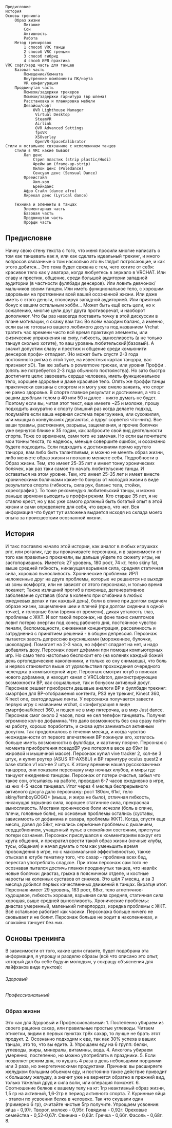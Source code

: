 	Предисловие
	История
	Основы тренинга
		Образ жизни
			Питание
			Сон
			Активность
			Работа
		Метод тренировок
			1 способ VRC танцы
			2 способ VRC треньки
			3 способ гибрид
			4 спсоб ИРЛ практика
	VRC софт/хард часть для танцев
		Базовая часть 
			Помещение/Комната
			Внутренние компоненты ПК/ноута
			VR конфигурация
		Продвинутая часть 
			Помехи/задержки трекеров
			Помехи/задержки гарнитура (вр шлема)
			Расстановка и планировка мебели
			Девайсы/софт
				OVR Lighthouse Manager
				 Virtual Desktop
				 SteamVR
				 Airlink
				 OVR Advanced Settings
				 fpsVR
				 XSOverlay
				 OpenVR-SpaceCalibrator
	Стили и остальное связанное с исполенинем танцев
		Стили в VRC какие бывают
			Лап денс
				Стрип пластик (strip plastic/Hudi)
				Фрейм ап (frame-up-strip)
				Пилон денс (Poledance)
				Сенсуал денс (Sensual Dance)
			Фрееистайл
				Хип-хоп
				Брейкданс
			Афро Стайл (dance afro)
			Лирекал денс (Lyrical dance)
			
		Техника и элементы в танцах
			Элементарная часть 
			Базовая часть 
			Продвинутая часть 
			Проффи часть

## Предисловие
Начну свою стену текста с того, что меня просили многие написать о том как танцевать как я, или как сделать идеальный трекинг, и много вопросов связанные о том насколько это выглядит потрясающие, и как этого добится... 
	Это тема будет связана с тем, чего хотите от себя: красивое тело как  у аватара, когда любуетесь в зеркало в VRCHAT. Или славу и престиж, общение, среди большой аудитории западной аудитории (в частности фуллбади денсеров). Или ловить девчонок/мальчиков своим танцем. Или иметь функциональное тело, с хорошим здоровьем на протяжении всей вашей осознанной жизни. Или даже иметь с этого деньги, спонсируя западной аудиторией. Или приятный бонус к вашим остальным хобби...
	Может быть ещё есть цели, но к сожалению, многие цели друг друга противоречат, и наоборот дополняют. Что бы раз навсегда поставить точку в этой дискуссии в плане мотивации, я скажу вам так: Во всём находим баланс, а именно, если вы не готовы из вашего любимого досуга под названием Vrchat тратить час времени чисто всё время практикуя элементы, или физические упражнения на силу, гибкость, выносливость (а не только танцуя сколько хотите), то ваш уровень любительский(базовый). А значит допустим славу и престиж и общение среди комьюнити денсеров профи- отпадает. (Но может быть спустя 2-3 года постоянного ритма в этой тусе, на известных картах танцора, вас признают xD). Так же забыть о powermove трюках, или уровня Проффи . (опять же потребуется 2-3 года обычного постоянства). Но зато быстро достигните цели: завоевать сердце человека, иметь функциональное тело, хорошее здоровье и даже красивое тело. 
	Опять же проффи танцы практически связаны с спортом и я могу уже смело заявить, что спорт не равно здоровье. В спорте главное результат и достижения, а что с вашим дряблым телом в 40 или 50 и далее - никто думать не будет. Поэтому если вы, читая этот текст,  еще имеете ~25  и моложе, прошу подходить аккуратно к спорту (лишний раз когда делаете подход, подумайте если ваша нервная система перегружена, или сухожилия, или мышцы в конвульсиях дергаются, а вдруг сорвется что-нить). Все ваши травмы, растяжения, разрывы, защемления, и прочие болячки уже вернутся ближе к 35 годам, как забросите свой вид деятельности спорта. Тоже со временем, сами того не замечая.  Но если вы почитаете мои тонны текста, то надеюсь, меньше совершите ошибок, и осознанно будете подходить.
	Если подходить к достижениям прямо крутого танцора, вам либо быть талантливым, и можно не менять образ жизни, либо меняете образ жизни и поэтапно меняете себя. Подробности в Образ жизни.
	Тем, кто имеет 25-35 лет и имеет тонну хронических болячек, как раз таки самое то начать любительские танцы. И оставаться на этом уровне. 
	Тем, кто имеет 25-35 лет и имеет вместе хроническими болячками какие-то бонусы от молодой жизни в виде результатов спорта (гибкость, сила рук, баланс тела, стойки, хореография ). То тоже рекомендую любительский танцы, и можно раньше времени выходить в проффи режим.
	Кто старше 35 лет, я не ставлю крест, но у вас уже самого должный быть богатый опыт в этой жизни и сами определяете для себя, что верно, что нет.
Вся информация что будет тут изложена выдается исходя из склада моего опыта за происшествии осознанной жизни.

## История 
И такс поставлю начало этой истории, как аналог в любых игрушках рпг, или рогалик, где вы прокачиваете персонажа, и в зависимости от того как правильно прокачали, вы дальше уйдете по сюжету игры, не застопорившись.
Имеется: 27 уровень, 180 рост, 74 кг, тело skiny fat, выше средней гибкость, никакущая взрывная сила, средняя статичная сила, хорошая выносливость. Хронические проблемы: ИРЛ наложенные друг на друга проблемы, которые не решаются не выходя из зоны комфорта, или не зависят от этого персонажа, и только время покажет; Также излишний прогиб в пояснице, дегенеративное заболевание суставов (боли в коленях при сгибании в любых ежедневых делах и так каждый день), боли в спине при долгом сидячем образе жизни, защемление шеи и плечей (при долгом сидении в одной точке), и головные боли (время от времени), дикая усталость глаз, проблемы с ЖКТ.
И вот такой персонаж, на фоне таких симптомов ловит потерю энергии под конец рабочего дня, постоянное чувство печали, беспомощности, сниженная концентрация, рассеянность и затруднения с принятием решений - в общем депрессия. Персонаж пытается заесть депрессию вкусняшками (мороженное, булочки, шоколадки). Помогает на 2-3 часа, но эффект спадает на нет, и надо добавлять дозу.  Персонаж ловит дофамин при помощи компьютерных игр. Но само тело настолько беспокоит его (на коленях каждый божий день ортопедические наколенники, и только ко сну снимаешь), что боль и нервоз становится  выше от удовольствия прохождения очередного челенджа в компьютерной игре. Персонаж смотрит ютуб в поисках нового дофамина, и находит канал с VRCLolaton,  демонстрирующие  возможности ВР, как социальные, так и бонусом активный досуг. Персонаж решает приобрести дешевые аналоги ВР и фуллбади трекинг: смартфон для  ВР-отображения контента, PS3 eye трекинг, Kinect 360, Kinect one, светодиодные ленты. У персонажа получается завести первую игру с названием vrchat, с конфигурация в виде смартфона/kinect 360, и пошел не в мир пятерочка, а в мир Just dance. Персонаж смог около 2 часов, пока не сел телефон танцевать. Получил огромное кол-во дофамина. Что дало возможность без сна сразу пойти на работу, хорошо поработать, и снова идти заниматься активным досугом. Так продолжалось в течении месяца, и когда чувство неожиданности от первого впечатления ВР покинули его, хотелось больше иметь возможности в фуллбади, и картинку поярче. Персонаж с момента приобретения псевдоВР уже потерял в весе до 69кг (в жировой и мышечной массе). Персонаж купил vive tracker 2, кол-ве 3 штук, и купил роутер (ASUS RT-AX58U) и ВР гарнитуру oculus quest2 и base station v1 кол-ве 2 штук.  К этому времени нашел русскоязычных танцоров, они показали персонажу мир ночных клубов, и миры где танцуют ежедневно танцоры. Персонаж от потери счастья, забыл что такое сон, отсыпаясь на работе, проводил 6-7 часов ежедневно  в игре, из них 4-5 часов танцевал. Итог через 4 месяца беспрерывного активного досуга дало персонажу: рост 180см, 61кг, тело skiny/femboyGOGO+ (мышц, и жира не было), отличная гибкость, никакущая взрывная сила, хорошее статичное сила, прекрасная выносливость. Местами хронические боли исчезли (боль в спине, плечи, головные боли), но основные проблемы остались (суставы, зависимость от дофамина и сахара, проблемы ЖКТ). Когда, спустя еще месяц, довел до 59кг, начались серьёзные проблемы с дыханием, сердцебиением, учащенный пульс в спокойном состоянии, приступы потери сознания. Персонаж прислушался к комментариям вокруг его круга общения, и прекратил ввести такой образ жизни (ночные клубы, тусы, общения) и начал думать о том как уменьшить время провождения в игре, но с максимальной эффективностью,  также отыскал в ютубе тематику того, что сахар - проблема всех бед, перестал употреблять сладкое.  При этом персонаж сам того не осознавая пытался достичь планки продвинутых танцев, что навлёк новые болячки: диастаз, грыжа в поясничном отделе, и костные наросты на коленных суставов  от синяков.  Это шёл 7 месяц, и за 3 месяца добился первых качественных движений в танцах. 
Вкратце итог: Персонаж имеет 29 уровень, 183 рост, 68кг, тело атлетичное-худощавое, гибкость хорошая, взрывная сила средняя, статичная  сила хорошая, выше средней выносливость. Хронические проблемы: диастаз умеренный, маленький гиперлордоз,  изредка проблемы с ЖКТ. Всё остальное работает как часики. Персонажа больше ничего не сковывает и не болит. Персонаж больше не ходит в наколенниках, и спокойно танцует без них.


## Основы тренинга
В зависимости от того, какие цели ставите, будет подобрана эта информация, я упрощу и разделю образы (всё что описано это опыт, который дал бы себе будучи молодым, у сокращу объяснения для лайфхаков виде пунктов):
###### Здоровый  
###### Профессиональный 

### Образ жизни
Это как для Здоровый и Профессиональный:
		1. Постепенно убираем из своего рациона сахар, или правильные простые углеводы. Читаем этикетки, видим в первых пунктах трёх сахар, то лучше не брать этот продукт.
		2. Осознанно подходим к еде, так как 30% успеха в ваших танцах, это то, что вы едите.
		3. Упрощаем еду на 6 групп: белки, углеводы, жиры, минералы, витамины, вода. 
		4. Алкоголь убираем умеренно, постепенно, но можно употреблять в праздники.
		5. Если позволяет режим дня, то кушать 4 раза в день небольшими порциями или 3 раза, но энергетическими продуктами. Причина: вы расширяете желудком большим объемом еду, и постоянно такое действие приводит к большому желудку, а значит уже не вернется обратно в прежний вид, только тяжелый друд и сила воли, или операция поможет.
		6. Соотношение белков к вашему телу на кг: 1гр неактивный образ жизни, 1,5 гр на активный, 1,6-2гр в период активного спорта.
		7. Куринные яйца - эталон по усвоении белка в человеке. Так что скушали один (примерно 6 гр), считайте чистые 5гр получите. Упрощаем усвоение:  яйца - 0,97г. Творог, молоко - 0,95г. Говядина - 0,92г. Ореховые семейства - 0,52-0,67г. Свинина - 0,63г. Гречка - 0,66г. Фасоль - 0,68г. 
		8. 